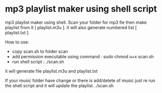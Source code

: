 # mp3 playlist maker using shell script
mp3 playlist maker using shell. 
Scan your folder for mp3 fie then make playlist from it [ playlist.m3u ].
it will also generate numbered list [ playlist.txt ].

How to use:
- copy scan.sh to folder scan
- add permission executable using command : sudo chmod u+x scan.sh
- run shell script : ./scan.sh

it will generate file playlist.m3u and playlist.txt

If your music folder have change or there is add/delete of music just re run the shell script and it will update the playlist.
./scan.sh
